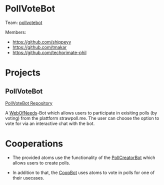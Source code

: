 # PollVoteBot

Team: [pollvotebot](https://github.com/orgs/WoN-Hackathon-2019/teams/pollvotebot)

Members:
* https://github.com/shippeyy
* https://github.com/tmakar
* https://github.com/techprimate-phil

# Projects
## PollVoteBot
[PollVoteBot Repository](https://github.com/WoN-Hackathon-2019/won-pollvotebot)

A [WebOfNeeds](https://github.com/researchstudio-sat/webofneeds)-Bot which allows users to participate in exisiting polls (by voting) from the plattform strawpoll.me. The user can choose the option to vote for via an interactive chat with the bot.

# Cooperations
* The provided atoms use the functionality of the [PollCreatorBot](https://github.com/WoN-Hackathon-2019/won-pollcreatebot) which allows users to create polls.

* In addition to that, the [CoopBot](https://github.com/WoN-Hackathon-2019/won-coopbot) uses atoms to vote in polls for one of their usecases.